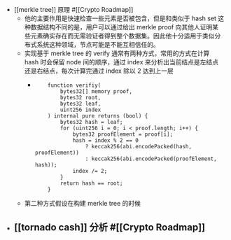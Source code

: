 - [[merkle tree]] 原理 #[[Crypto Roadmap]]
	- 他的主要作用是快速检查一些元素是否被包含，但是和类似于 hash set 这种数据结构不同的是，用户可以通过给出 merkle proof 向其他人证明某些元素确实存在而无需验证者得到整个数据集。因此他十分适用于类似分布式系统这种领域，节点可能是不能互相信任的。
	- 实现基于 merkle tree 的 verify 通常有两种方式，常用的方式在计算 hash 时会保留 node 间的顺序，通过 index 来分析出当前结点是左结点还是右结点，每次计算完通过 index 除以 2 达到上一层
		- ```solidity
		      function verifiy(
		          bytes32[] memory proof,
		          bytes32 root,
		          bytes32 leaf,
		          uint256 index
		      ) internal pure returns (bool) {
		          bytes32 hash = leaf;
		          for (uint256 i = 0; i < proof.length; i++) {
		              bytes32 proofElement = proof[i];
		              hash = index % 2 == 0
		                  ? keccak256(abi.encodePacked(hash, proofElement))
		                  : keccak256(abi.encodePacked(proofElement, hash));
		              index /= 2;
		          }
		          return hash == root;
		      }
		  ```
	- 第二种方式假设在构建 merkle tree 的时候
- [[tornado cash]] 分析 #[[Crypto Roadmap]]
	-